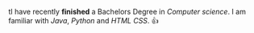 tI have recently **finished** a Bachelors Degree in *Computer science*. I am familiar with *Java*, *Python* and *HTML CSS*. :+1:
